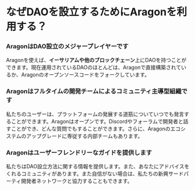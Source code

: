 # なぜDAOを設立するためにAragonを利用する？

### AragonはDAO設立のメジャープレイヤーです

Aragonを使えば、**イーサリアムや他のブロックチェーン**上にDAOを持つことができます。現在運用されているDAOのほとんどは、Aragonで直接構築されているか、Aragonのオープンソースコードをフォークしています。

### Aragonはフルタイムの開発チームによるコミュニティ主導型組織です

私たちのユーザーは、プラットフォームの発展する道筋についていつでも発言することができます。Aragonはオープンです。Discordやフォーラムで開発者と話すことができ、どんな質問でもすることができます。さらに、Aragonのエコシステムのアップグレードに専従する内部チームもあります。

### Aragonはユーザーフレンドリーなガイドを提供します

私たちはDAO設立方法に関する情報を提供します。また、あなたにアドバイスをくれるコミュニティがあります。また自信がない場合は、私たちの新興サードパーティ開発者ネットワークと協力することもできます。
